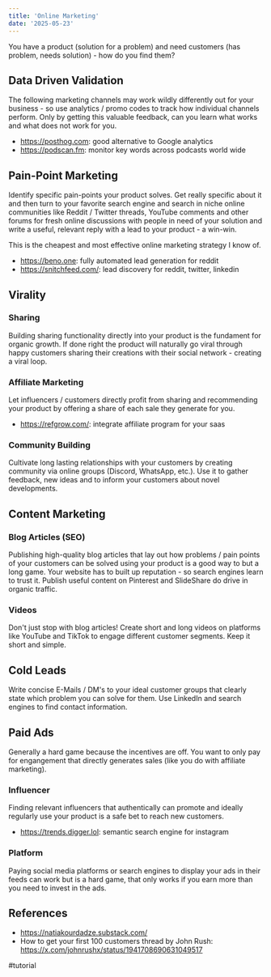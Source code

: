 ```yaml
---
title: 'Online Marketing'
date: '2025-05-23'
---
```

You have a product (solution for a problem) and need customers (has problem, needs solution) - how do you find them?

## Data Driven Validation

The following marketing channels may work wildly differently out for your business - so use analytics / promo codes to track how individual channels perform. Only by getting this valuable feedback, can you learn what works and what does not work for you.

- <https://posthog.com>: good alternative to Google analytics
- <https://podscan.fm>: monitor key words across podcasts world wide

## Pain-Point Marketing

Identify specific pain-points your product solves. Get really specific about it and then turn to your favorite search engine and search in niche online communities like Reddit / Twitter threads, YouTube comments and other forums for fresh online discussions with people in need of your solution and write a useful, relevant reply with a lead to your product - a win-win.

This is the cheapest and most effective online marketing strategy I know of.

- <https://beno.one>: fully automated lead generation for reddit
- <https://snitchfeed.com/>: lead discovery for reddit, twitter, linkedin

## Virality

### Sharing

Building sharing functionality directly into your product is the fundament for organic growth. If done right the product will naturally go viral through happy customers sharing their creations with their social network - creating a viral loop.

### Affiliate Marketing

Let influencers / customers directly profit from sharing and recommending your product by offering a share of each sale they generate for you.

- <https://refgrow.com/>: integrate affiliate program for your saas

### Community Building

Cultivate long lasting relationships with your customers by creating community via online groups (Discord, WhatsApp, etc.). Use it to gather feedback, new ideas and to inform your customers about novel developments.

## Content Marketing

### Blog Articles (SEO)

Publishing high-quality blog articles that lay out how problems / pain points of your customers can be solved using your product is a good way to but a long game. Your website has to built up reputation - so search engines learn to trust it. Publish useful content on Pinterest and SlideShare do drive in organic traffic.

### Videos

Don't just stop with blog articles! Create short and long videos on platforms like YouTube and TikTok to engage different customer segments. Keep it short and simple.

## Cold Leads

Write concise E-Mails / DM's to your ideal customer groups that clearly state which problem you can solve for them. Use LinkedIn and search engines to find contact information.

## Paid Ads

Generally a hard game because the incentives are off. You want to only pay for engangement that directly generates sales (like you do with affiliate marketing).

### Influencer

Finding relevant influencers that authentically can promote and ideally regularly use your product is a safe bet to reach new customers.

- <https://trends.digger.lol>: semantic search engine for instagram

### Platform

Paying social media platforms or search engines to display your ads in their feeds can work but is a hard game, that only works if you earn more than you need to invest in the ads.

## References

- <https://natiakourdadze.substack.com/>
- How to get your first 100 customers thread by John Rush: <https://x.com/johnrushx/status/1941708690631049517>

#tutorial
